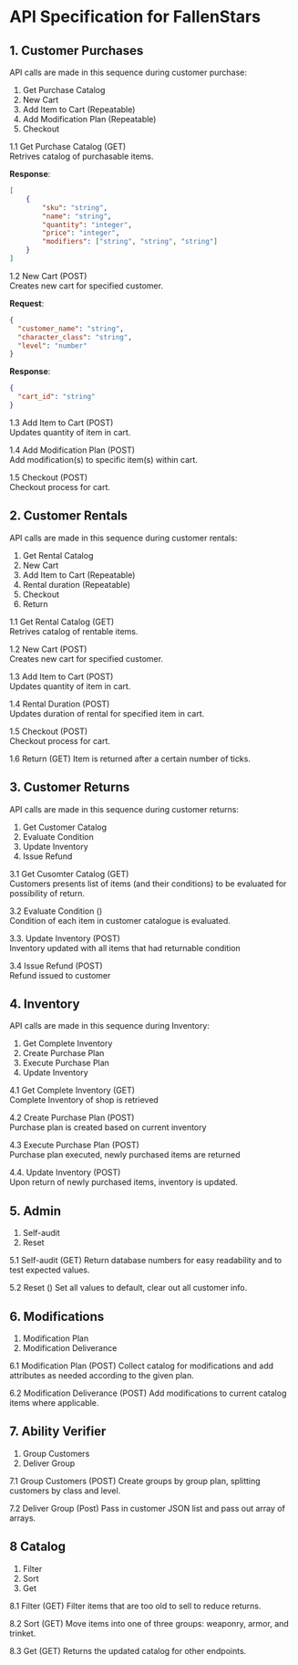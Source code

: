 # API Specification for FallenStars 

## 1. Customer Purchases

API calls are made in this sequence during customer purchase: 
1. Get Purchase Catalog
2. New Cart
3. Add Item to Cart (Repeatable)
4. Add Modification Plan (Repeatable)
5. Checkout

1.1 Get Purchase Catalog (GET)   
Retrives catalog of purchasable items. 

**Response**:

```json
[
    {
        "sku": "string", 
        "name": "string",
        "quantity": "integer",
        "price": "integer", 
        "modifiers": ["string", "string", "string"]
    }
]
```

1.2 New Cart (POST)   
Creates new cart for specified customer. 

**Request**:

```json
{
  "customer_name": "string",
  "character_class": "string",
  "level": "number"
}
```

**Response**:
```json
{
  "cart_id": "string"
}
```

1.3 Add Item to Cart (POST)    
Updates quantity of item in cart. 

1.4 Add Modification Plan (POST)    
Add modification(s) to specific item(s) within cart.

1.5 Checkout (POST)   
Checkout process for cart. 

## 2. Customer Rentals   
API calls are made in this sequence during customer rentals:
1. Get Rental Catalog
2. New Cart
3. Add Item to Cart (Repeatable)
4. Rental duration (Repeatable)
5. Checkout
6. Return

1.1 Get Rental Catalog (GET)   
Retrives catalog of rentable items. 

1.2 New Cart (POST)   
Creates new cart for specified customer. 

1.3 Add Item to Cart (POST)   
Updates quantity of item in cart. 

1.4 Rental Duration (POST)   
Updates duration of rental for specified item in cart. 

1.5 Checkout (POST)   
Checkout process for cart.

1.6 Return (GET)
Item is returned after a certain number of ticks.

## 3. Customer Returns
API calls are made in this sequence during customer returns:
1. Get Customer Catalog
2. Evaluate Condition
3. Update Inventory
4. Issue Refund

3.1 Get Cusomter Catalog (GET)   
Customers presents list of items (and their conditions) to be evaluated for possibility of return. 

3.2 Evaluate Condition ()   
Condition of each item in customer catalogue is evaluated. 

3.3. Update Inventory (POST)   
Inventory updated with all items that had returnable condition

3.4 Issue Refund (POST)   
Refund issued to customer

##  4. Inventory
API calls are made in this sequence during Inventory: 
1. Get Complete Inventory
2. Create Purchase Plan
3. Execute Purchase Plan
4. Update Inventory

4.1 Get Complete Inventory (GET)   
Complete Inventory of shop is retrieved

4.2 Create Purchase Plan (POST)   
Purchase plan is created based on current inventory

4.3 Execute Purchase Plan (POST)   
Purchase plan executed, newly purchased items are returned

4.4. Update Inventory (POST)   
Upon return of newly purchased items, inventory is updated. 

## 5. Admin
1. Self-audit
2. Reset

5.1 Self-audit (GET)
Return database numbers for easy readability and to test expected values.

5.2 Reset ()
Set all values to default, clear out all customer info.

## 6. Modifications
1. Modification Plan
2. Modification Deliverance

6.1 Modification Plan (POST)
Collect catalog for modifications and add attributes as needed according to the given plan.

6.2 Modification Deliverance (POST)
Add modifications to current catalog items where applicable. 

## 7. Ability Verifier
1. Group Customers
2. Deliver Group

7.1 Group Customers (POST)
Create groups by group plan, splitting customers by class and level.

7.2 Deliver Group (Post)
Pass in customer JSON list and pass out array of arrays.

## 8 Catalog 
1. Filter
2. Sort 
3. Get

8.1 Filter (GET)
Filter items that are too old to sell to reduce returns.

8.2 Sort (GET)
Move items into one of three groups: weaponry, armor, and trinket.

8.3 Get (GET)
Returns the updated catalog for other endpoints.
